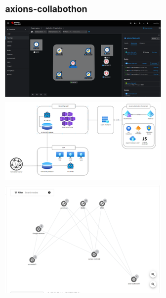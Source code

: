 # axions-collabothon

![OpenShift](openshift.png)



![Architecture 1](arch.png)



![Architecture 2](arch2.png)
